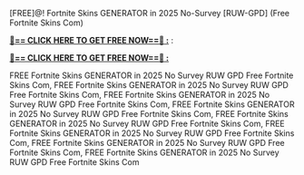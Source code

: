 [FREE]@! Fortnite Skins GENERATOR in 2025 No-Survey [RUW-GPD] (Free Fortnite Skins Com)

**[🔴== CLICK HERE TO GET FREE NOW==🔴 :](https://oercommons.s3.amazonaws.com/media/courseware/relatedresource/file/all-zit.html)**
:

**[🔴== CLICK HERE TO GET FREE NOW==🔴 :](https://oercommons.s3.amazonaws.com/media/courseware/relatedresource/file/gift-zit.html)**

 FREE Fortnite Skins GENERATOR in 2025 No Survey RUW GPD Free Fortnite Skins Com, FREE Fortnite Skins GENERATOR in 2025 No Survey RUW GPD Free Fortnite Skins Com, FREE Fortnite Skins GENERATOR in 2025 No Survey RUW GPD Free Fortnite Skins Com, FREE Fortnite Skins GENERATOR in 2025 No Survey RUW GPD Free Fortnite Skins Com, FREE Fortnite Skins GENERATOR in 2025 No Survey RUW GPD Free Fortnite Skins Com, FREE Fortnite Skins GENERATOR in 2025 No Survey RUW GPD Free Fortnite Skins Com, FREE Fortnite Skins GENERATOR in 2025 No Survey RUW GPD Free Fortnite Skins Com, FREE Fortnite Skins GENERATOR in 2025 No Survey RUW GPD Free Fortnite Skins Com
